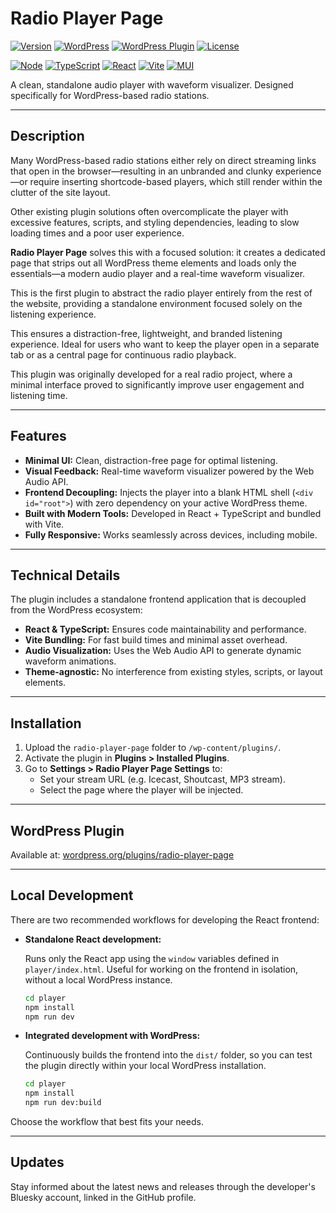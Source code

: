 # Radio Player Page

[![Version](https://img.shields.io/badge/version-1.0.4-blue.svg)](https://github.com/sjimhdez/radio-player-page)
[![WordPress](https://img.shields.io/badge/WordPress-5.0%2B-blue)](https://wordpress.org/plugins/radio-player-page/)
[![WordPress Plugin](https://img.shields.io/wordpress/plugin/v/radio-player-page.svg)](https://wordpress.org/plugins/radio-player-page/)
[![License](https://img.shields.io/badge/license-GPLv2-blue.svg)](https://www.gnu.org/licenses/gpl-2.0.html)

[![Node](https://img.shields.io/badge/node-20.x-blue.svg)](https://nodejs.org/)
[![TypeScript](https://img.shields.io/badge/typescript-5.8.3-blue.svg)](https://www.typescriptlang.org/)
[![React](https://img.shields.io/badge/react-19.1.0-blue.svg)](https://reactjs.org/)
[![Vite](https://img.shields.io/badge/vite-6.3.5-blue.svg)](https://vitejs.dev/)
[![MUI](https://img.shields.io/badge/MUI-7.1.1-blue.svg)](https://mui.com/)

A clean, standalone audio player with waveform visualizer. Designed specifically for WordPress-based radio stations.

---

## Description

Many WordPress-based radio stations either rely on direct streaming links that open in the browser—resulting in an unbranded and clunky experience—or require inserting shortcode-based players, which still render within the clutter of the site layout.

Other existing plugin solutions often overcomplicate the player with excessive features, scripts, and styling dependencies, leading to slow loading times and a poor user experience.

**Radio Player Page** solves this with a focused solution: it creates a dedicated page that strips out all WordPress theme elements and loads only the essentials—a modern audio player and a real-time waveform visualizer.

This is the first plugin to abstract the radio player entirely from the rest of the website, providing a standalone environment focused solely on the listening experience.

This ensures a distraction-free, lightweight, and branded listening experience. Ideal for users who want to keep the player open in a separate tab or as a central page for continuous radio playback.

This plugin was originally developed for a real radio project, where a minimal interface proved to significantly improve user engagement and listening time.

---

## Features

- **Minimal UI:** Clean, distraction-free page for optimal listening.
- **Visual Feedback:** Real-time waveform visualizer powered by the Web Audio API.
- **Frontend Decoupling:** Injects the player into a blank HTML shell (`<div id="root">`) with zero dependency on your active WordPress theme.
- **Built with Modern Tools:** Developed in React + TypeScript and bundled with Vite.
- **Fully Responsive:** Works seamlessly across devices, including mobile.

---

## Technical Details

The plugin includes a standalone frontend application that is decoupled from the WordPress ecosystem:

- **React & TypeScript:** Ensures code maintainability and performance.
- **Vite Bundling:** For fast build times and minimal asset overhead.
- **Audio Visualization:** Uses the Web Audio API to generate dynamic waveform animations.
- **Theme-agnostic:** No interference from existing styles, scripts, or layout elements.

---

## Installation

1. Upload the `radio-player-page` folder to `/wp-content/plugins/`.
2. Activate the plugin in **Plugins > Installed Plugins**.
3. Go to **Settings > Radio Player Page Settings** to:
   - Set your stream URL (e.g. Icecast, Shoutcast, MP3 stream).
   - Select the page where the player will be injected.

---

## WordPress Plugin

Available at: [wordpress.org/plugins/radio-player-page](https://wordpress.org/plugins/radio-player-page)

---

## Local Development

There are two recommended workflows for developing the React frontend:

- **Standalone React development:**

  Runs only the React app using the `window` variables defined in `player/index.html`. Useful for working on the frontend in isolation, without a local WordPress instance.

  ```bash
  cd player
  npm install
  npm run dev
  ```

- **Integrated development with WordPress:**

  Continuously builds the frontend into the `dist/` folder, so you can test the plugin directly within your local WordPress installation.

  ```bash
  cd player
  npm install
  npm run dev:build
  ```

Choose the workflow that best fits your needs.

---

## Updates

Stay informed about the latest news and releases through the developer's Bluesky account, linked in the GitHub profile.

